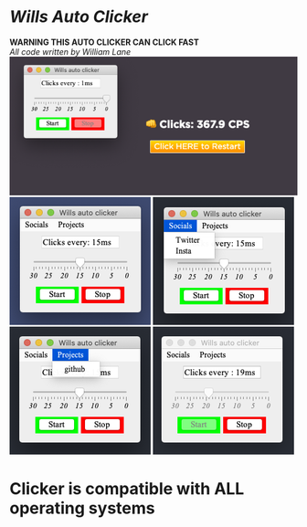 # ***Wills Auto Clicker*** <br />
**WARNING THIS AUTO CLICKER CAN CLICK FAST** <br />
_All code written by William Lane_
<br />
![Alt text](yay.png?raw=true "Title")
<br />
![Alt text](bob.png?raw=true "Title")
![Alt text](ss.png?raw=true "Title")
<br />
![Alt text](ss1.png?raw=true "Title")
![Alt text](ss2.png?raw=true "Title")
# Clicker is compatible with ALL operating systems